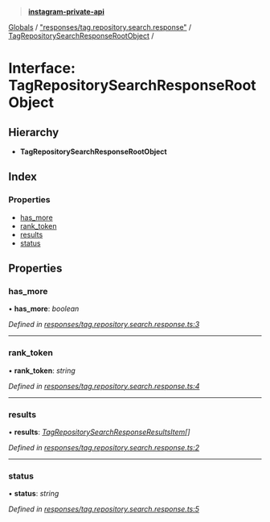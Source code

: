 > **[instagram-private-api](../README.md)**

[Globals](../README.md) / ["responses/tag.repository.search.response"](../modules/_responses_tag_repository_search_response_.md) / [TagRepositorySearchResponseRootObject](_responses_tag_repository_search_response_.tagrepositorysearchresponserootobject.md) /

# Interface: TagRepositorySearchResponseRootObject

## Hierarchy

* **TagRepositorySearchResponseRootObject**

## Index

### Properties

* [has_more](_responses_tag_repository_search_response_.tagrepositorysearchresponserootobject.md#has_more)
* [rank_token](_responses_tag_repository_search_response_.tagrepositorysearchresponserootobject.md#rank_token)
* [results](_responses_tag_repository_search_response_.tagrepositorysearchresponserootobject.md#results)
* [status](_responses_tag_repository_search_response_.tagrepositorysearchresponserootobject.md#status)

## Properties

###  has_more

• **has_more**: *boolean*

*Defined in [responses/tag.repository.search.response.ts:3](https://github.com/dilame/instagram-private-api/blob/e9c516c/src/responses/tag.repository.search.response.ts#L3)*

___

###  rank_token

• **rank_token**: *string*

*Defined in [responses/tag.repository.search.response.ts:4](https://github.com/dilame/instagram-private-api/blob/e9c516c/src/responses/tag.repository.search.response.ts#L4)*

___

###  results

• **results**: *[TagRepositorySearchResponseResultsItem](_responses_tag_repository_search_response_.tagrepositorysearchresponseresultsitem.md)[]*

*Defined in [responses/tag.repository.search.response.ts:2](https://github.com/dilame/instagram-private-api/blob/e9c516c/src/responses/tag.repository.search.response.ts#L2)*

___

###  status

• **status**: *string*

*Defined in [responses/tag.repository.search.response.ts:5](https://github.com/dilame/instagram-private-api/blob/e9c516c/src/responses/tag.repository.search.response.ts#L5)*